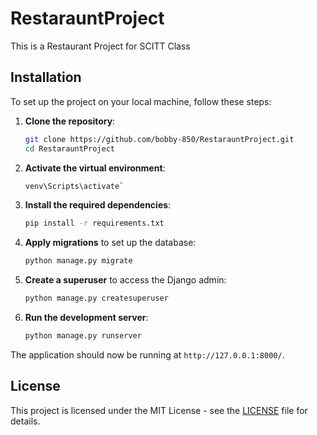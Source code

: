 # RestarauntProject
This is a Restaurant Project for SCITT Class

## Installation

To set up the project on your local machine, follow these steps:

1. **Clone the repository**:
    ```bash
    git clone https://github.com/bobby-850/RestarauntProject.git
    cd RestarauntProject
    ```

2. **Activate the virtual environment**:
    ```bash
    venv\Scripts\activate`
    ```

3. **Install the required dependencies**:
    ```bash
    pip install -r requirements.txt
    ```

4. **Apply migrations** to set up the database:
    ```bash
    python manage.py migrate
    ```

5. **Create a superuser** to access the Django admin:
    ```bash
    python manage.py createsuperuser
    ```

6. **Run the development server**:
    ```bash
    python manage.py runserver
    ```

The application should now be running at `http://127.0.0.1:8000/`.

## License

This project is licensed under the MIT License - see the [LICENSE](LICENSE) file for details.


